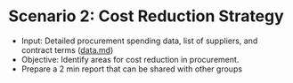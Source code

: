 # Scenario 2: Cost Reduction Strategy
- Input: Detailed procurement spending data, list of suppliers, and contract terms ([data.md](data.md))
- Objective: Identify areas for cost reduction in procurement.
- Prepare a 2 min report that can be shared with other groups
